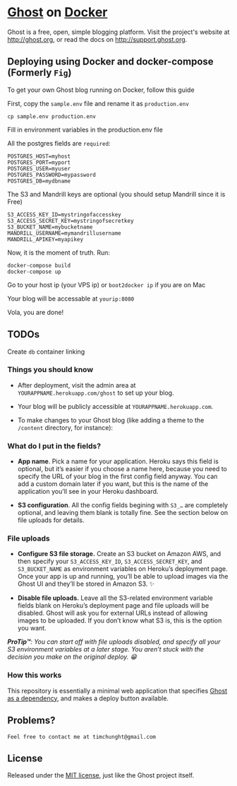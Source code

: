 # [Ghost](https://github.com/TryGhost/Ghost) on [Docker](http://docker.com)

Ghost is a free, open, simple blogging platform. Visit the project's website at <http://ghost.org>, or read the docs on <http://support.ghost.org>.

## Deploying using Docker and docker-compose (Formerly ``Fig``)

To get your own Ghost blog running on Docker, follow this guide

First, copy the ``sample.env`` file and rename it as ``production.env``

	cp sample.env production.env

Fill in environment variables in the production.env file

All the postgres fields are ``required``:

	POSTGRES_HOST=myhost
	POSTGRES_PORT=myport
	POSTGRES_USER=myuser
	POSTGRES_PASSWORD=mypassword
	POSTGRES_DB=mydbname

The S3 and Mandrill keys are optional (you should setup Mandrill since it is Free)

	S3_ACCESS_KEY_ID=mystringofaccesskey
	S3_ACCESS_SECRET_KEY=mystringofsecretkey
	S3_BUCKET_NAME=mybucketname
	MANDRILL_USERNAME=mymandrillusername
	MANDRILL_APIKEY=myapikey

Now, it is the moment of truth. Run:
	
	docker-compose build
	docker-compose up

Go to your host ip (your VPS ip) or ``boot2docker ip`` if you are on Mac

Your blog will be accessable at ``yourip:8080``

Vola, you are done!

TODOs
---
Create ``db`` container linking

### Things you should know

- After deployment, visit the admin area at `YOURAPPNAME.herokuapp.com/ghost` to set up your blog.

- Your blog will be publicly accessible at `YOURAPPNAME.herokuapp.com`.

- To make changes to your Ghost blog (like adding a theme to the `/content` directory, for instance):


### What do I put in the fields?

- **App name**. Pick a name for your application. Heroku says this field is optional, but it’s easier if you choose a name here, because you need to specify the URL of your blog in the first config field anyway. You can add a custom domain later if you want, but this is the name of the application you’ll see in your Heroku dashboard.

- **S3 configuration**. All the config fields begining with `S3_…` are completely optional, and leaving them blank is totally fine. See the section below on file uploads for details.

### File uploads


- **Configure S3 file storage.** Create an S3 bucket on Amazon AWS, and then specify your `S3_ACCESS_KEY_ID`, `S3_ACCESS_SECRET_KEY`, and `S3_BUCKET_NAME` as environment variables on Heroku’s deployment page. Once your app is up and running, you’ll be able to upload images via the Ghost UI and they’ll be stored in Amazon S3. :sparkles:

- **Disable file uploads.** Leave all the S3-related environment variable fields blank on Heroku’s deployment page and file uploads will be disabled. Ghost will ask you for external URLs instead of allowing images to be uploaded. If you don’t know what S3 is, this is the option you want.

_**ProTip™**: You can start off with file uploads disabled, and specify all your S3 environment variables at a later stage. You aren’t stuck with the decision you make on the original deploy. :grin:_

### How this works

This repository is essentially a minimal web application that specifies [Ghost as a dependency](https://github.com/TryGhost/Ghost/wiki/Using-Ghost-as-an-NPM-module), and makes a deploy button available.

## Problems?
	
	Feel free to contact me at timchunght@gmail.com

## License

Released under the [MIT license](./LICENSE), just like the Ghost project itself.
